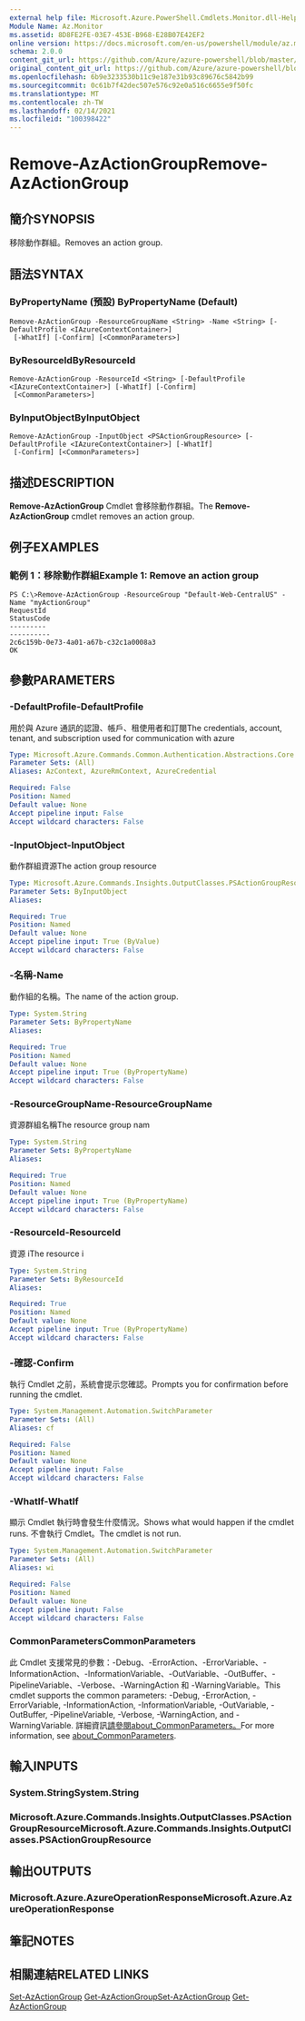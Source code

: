 ```yaml
---
external help file: Microsoft.Azure.PowerShell.Cmdlets.Monitor.dll-Help.xml
Module Name: Az.Monitor
ms.assetid: 8D8FE2FE-03E7-453E-B968-E28B07E42EF2
online version: https://docs.microsoft.com/en-us/powershell/module/az.monitor/remove-azactiongroup
schema: 2.0.0
content_git_url: https://github.com/Azure/azure-powershell/blob/master/src/Monitor/Monitor/help/Remove-AzActionGroup.md
original_content_git_url: https://github.com/Azure/azure-powershell/blob/master/src/Monitor/Monitor/help/Remove-AzActionGroup.md
ms.openlocfilehash: 6b9e3233530b11c9e187e31b93c89676c5842b99
ms.sourcegitcommit: 0c61b7f42dec507e576c92e0a516c6655e9f50fc
ms.translationtype: MT
ms.contentlocale: zh-TW
ms.lasthandoff: 02/14/2021
ms.locfileid: "100398422"
---
```

# <span data-ttu-id="97b08-101">Remove-AzActionGroup</span><span class="sxs-lookup"><span data-stu-id="97b08-101">Remove-AzActionGroup</span></span>

## <span data-ttu-id="97b08-102">簡介</span><span class="sxs-lookup"><span data-stu-id="97b08-102">SYNOPSIS</span></span>
<span data-ttu-id="97b08-103">移除動作群組。</span><span class="sxs-lookup"><span data-stu-id="97b08-103">Removes an action group.</span></span>

## <span data-ttu-id="97b08-104">語法</span><span class="sxs-lookup"><span data-stu-id="97b08-104">SYNTAX</span></span>

### <span data-ttu-id="97b08-105">ByPropertyName (預設) </span><span class="sxs-lookup"><span data-stu-id="97b08-105">ByPropertyName (Default)</span></span>
```
Remove-AzActionGroup -ResourceGroupName <String> -Name <String> [-DefaultProfile <IAzureContextContainer>]
 [-WhatIf] [-Confirm] [<CommonParameters>]
```

### <span data-ttu-id="97b08-106">ByResourceId</span><span class="sxs-lookup"><span data-stu-id="97b08-106">ByResourceId</span></span>
```
Remove-AzActionGroup -ResourceId <String> [-DefaultProfile <IAzureContextContainer>] [-WhatIf] [-Confirm]
 [<CommonParameters>]
```

### <span data-ttu-id="97b08-107">ByInputObject</span><span class="sxs-lookup"><span data-stu-id="97b08-107">ByInputObject</span></span>
```
Remove-AzActionGroup -InputObject <PSActionGroupResource> [-DefaultProfile <IAzureContextContainer>] [-WhatIf]
 [-Confirm] [<CommonParameters>]
```

## <span data-ttu-id="97b08-108">描述</span><span class="sxs-lookup"><span data-stu-id="97b08-108">DESCRIPTION</span></span>
<span data-ttu-id="97b08-109">**Remove-AzActionGroup** Cmdlet 會移除動作群組。</span><span class="sxs-lookup"><span data-stu-id="97b08-109">The **Remove-AzActionGroup** cmdlet removes an action group.</span></span>

## <span data-ttu-id="97b08-110">例子</span><span class="sxs-lookup"><span data-stu-id="97b08-110">EXAMPLES</span></span>

### <span data-ttu-id="97b08-111">範例 1：移除動作群組</span><span class="sxs-lookup"><span data-stu-id="97b08-111">Example 1: Remove an action group</span></span>
```
PS C:\>Remove-AzActionGroup -ResourceGroup "Default-Web-CentralUS" -Name "myActionGroup"
RequestId                                                                                                    StatusCode
---------                                                                                                    ----------
2c6c159b-0e73-4a01-a67b-c32c1a0008a3                                                                                 OK
```

## <span data-ttu-id="97b08-112">參數</span><span class="sxs-lookup"><span data-stu-id="97b08-112">PARAMETERS</span></span>

### <span data-ttu-id="97b08-113">-DefaultProfile</span><span class="sxs-lookup"><span data-stu-id="97b08-113">-DefaultProfile</span></span>
<span data-ttu-id="97b08-114">用於與 Azure 通訊的認證、帳戶、租使用者和訂閱</span><span class="sxs-lookup"><span data-stu-id="97b08-114">The credentials, account, tenant, and subscription used for communication with azure</span></span>

```yaml
Type: Microsoft.Azure.Commands.Common.Authentication.Abstractions.Core.IAzureContextContainer
Parameter Sets: (All)
Aliases: AzContext, AzureRmContext, AzureCredential

Required: False
Position: Named
Default value: None
Accept pipeline input: False
Accept wildcard characters: False
```

### <span data-ttu-id="97b08-115">-InputObject</span><span class="sxs-lookup"><span data-stu-id="97b08-115">-InputObject</span></span>
<span data-ttu-id="97b08-116">動作群組資源</span><span class="sxs-lookup"><span data-stu-id="97b08-116">The action group resource</span></span>

```yaml
Type: Microsoft.Azure.Commands.Insights.OutputClasses.PSActionGroupResource
Parameter Sets: ByInputObject
Aliases:

Required: True
Position: Named
Default value: None
Accept pipeline input: True (ByValue)
Accept wildcard characters: False
```

### <span data-ttu-id="97b08-117">-名稱</span><span class="sxs-lookup"><span data-stu-id="97b08-117">-Name</span></span>
<span data-ttu-id="97b08-118">動作組的名稱。</span><span class="sxs-lookup"><span data-stu-id="97b08-118">The name of the action group.</span></span>

```yaml
Type: System.String
Parameter Sets: ByPropertyName
Aliases:

Required: True
Position: Named
Default value: None
Accept pipeline input: True (ByPropertyName)
Accept wildcard characters: False
```

### <span data-ttu-id="97b08-119">-ResourceGroupName</span><span class="sxs-lookup"><span data-stu-id="97b08-119">-ResourceGroupName</span></span>
<span data-ttu-id="97b08-120">資源群組名稱</span><span class="sxs-lookup"><span data-stu-id="97b08-120">The resource group nam</span></span>

```yaml
Type: System.String
Parameter Sets: ByPropertyName
Aliases:

Required: True
Position: Named
Default value: None
Accept pipeline input: True (ByPropertyName)
Accept wildcard characters: False
```

### <span data-ttu-id="97b08-121">-ResourceId</span><span class="sxs-lookup"><span data-stu-id="97b08-121">-ResourceId</span></span>
<span data-ttu-id="97b08-122">資源 i</span><span class="sxs-lookup"><span data-stu-id="97b08-122">The resource i</span></span>

```yaml
Type: System.String
Parameter Sets: ByResourceId
Aliases:

Required: True
Position: Named
Default value: None
Accept pipeline input: True (ByPropertyName)
Accept wildcard characters: False
```

### <span data-ttu-id="97b08-123">-確認</span><span class="sxs-lookup"><span data-stu-id="97b08-123">-Confirm</span></span>
<span data-ttu-id="97b08-124">執行 Cmdlet 之前，系統會提示您確認。</span><span class="sxs-lookup"><span data-stu-id="97b08-124">Prompts you for confirmation before running the cmdlet.</span></span>

```yaml
Type: System.Management.Automation.SwitchParameter
Parameter Sets: (All)
Aliases: cf

Required: False
Position: Named
Default value: None
Accept pipeline input: False
Accept wildcard characters: False
```

### <span data-ttu-id="97b08-125">-WhatIf</span><span class="sxs-lookup"><span data-stu-id="97b08-125">-WhatIf</span></span>
<span data-ttu-id="97b08-126">顯示 Cmdlet 執行時會發生什麼情況。</span><span class="sxs-lookup"><span data-stu-id="97b08-126">Shows what would happen if the cmdlet runs.</span></span> <span data-ttu-id="97b08-127">不會執行 Cmdlet。</span><span class="sxs-lookup"><span data-stu-id="97b08-127">The cmdlet is not run.</span></span>

```yaml
Type: System.Management.Automation.SwitchParameter
Parameter Sets: (All)
Aliases: wi

Required: False
Position: Named
Default value: None
Accept pipeline input: False
Accept wildcard characters: False
```

### <span data-ttu-id="97b08-128">CommonParameters</span><span class="sxs-lookup"><span data-stu-id="97b08-128">CommonParameters</span></span>
<span data-ttu-id="97b08-129">此 Cmdlet 支援常見的參數：-Debug、-ErrorAction、-ErrorVariable、-InformationAction、-InformationVariable、-OutVariable、-OutBuffer、-PipelineVariable、-Verbose、-WarningAction 和 -WarningVariable。</span><span class="sxs-lookup"><span data-stu-id="97b08-129">This cmdlet supports the common parameters: -Debug, -ErrorAction, -ErrorVariable, -InformationAction, -InformationVariable, -OutVariable, -OutBuffer, -PipelineVariable, -Verbose, -WarningAction, and -WarningVariable.</span></span> <span data-ttu-id="97b08-130">詳細資訊[請參閱about_CommonParameters。](https://go.microsoft.com/fwlink/?LinkID=113216)</span><span class="sxs-lookup"><span data-stu-id="97b08-130">For more information, see [about_CommonParameters](https://go.microsoft.com/fwlink/?LinkID=113216).</span></span>

## <span data-ttu-id="97b08-131">輸入</span><span class="sxs-lookup"><span data-stu-id="97b08-131">INPUTS</span></span>

### <span data-ttu-id="97b08-132">System.String</span><span class="sxs-lookup"><span data-stu-id="97b08-132">System.String</span></span>

### <span data-ttu-id="97b08-133">Microsoft.Azure.Commands.Insights.OutputClasses.PSActionGroupResource</span><span class="sxs-lookup"><span data-stu-id="97b08-133">Microsoft.Azure.Commands.Insights.OutputClasses.PSActionGroupResource</span></span>

## <span data-ttu-id="97b08-134">輸出</span><span class="sxs-lookup"><span data-stu-id="97b08-134">OUTPUTS</span></span>

### <span data-ttu-id="97b08-135">Microsoft.Azure.AzureOperationResponse</span><span class="sxs-lookup"><span data-stu-id="97b08-135">Microsoft.Azure.AzureOperationResponse</span></span>

## <span data-ttu-id="97b08-136">筆記</span><span class="sxs-lookup"><span data-stu-id="97b08-136">NOTES</span></span>

## <span data-ttu-id="97b08-137">相關連結</span><span class="sxs-lookup"><span data-stu-id="97b08-137">RELATED LINKS</span></span>

<span data-ttu-id="97b08-138">[Set-AzActionGroup](./Set-AzActionGroup.md) 
[Get-AzActionGroup](./Get-AzActionGroup.md)</span><span class="sxs-lookup"><span data-stu-id="97b08-138">[Set-AzActionGroup](./Set-AzActionGroup.md)
[Get-AzActionGroup](./Get-AzActionGroup.md)</span></span>


